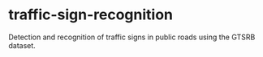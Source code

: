 # traffic-sign-recognition
Detection and recognition of traffic signs in public roads using the GTSRB dataset.
